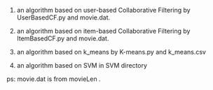 1. 	an algorithm based on user-based Collaborative Filtering by UserBasedCF.py and movie.dat.

2.  an algorithm based on item-based Collaborative Filtering	by ItemBasedCF.py and movie.dat.

3.  an algorithm based on k_means by K-means.py and k_means.csv

4.  an algorithm based on SVM in SVM directory
  

ps: movie.dat is from movieLen .
